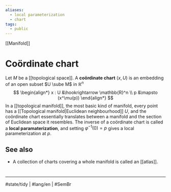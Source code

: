 ```yaml
---
aliases:
  - local parameterization
  - chart
tags:
  - public
---
```

[[Manifold]]
# Coördinate chart

Let $M$ be a [[topological space]].
A **coördinate chart** $(x,U)$ is an embedding of an open subset $U \sube M$ in $\mathbb{R}^n$
$$
\begin{align*}
x : U &\hookrightarrow \mathbb{R}^n \\
p &\mapsto (x^\mu(p))
\end{align*}
$$
In a [[topological manifold]], the most basic kind of manifold, every point has a [[Topological manifold|Euclidean neighbourhood]] $U$,
and the coördinate chart essentially translates between a manifold and the section of Euclidean space it resembles.
The inverse of a coördinate chart is called a **local paramaterization**,
and setting $\varphi^{-1}(0) = p$ gives a local parameterization at $p$.

## See also
- A collection of charts covering a whole manifold is called an [[atlas]].

#
---
#state/tidy | #lang/en | #SemBr
